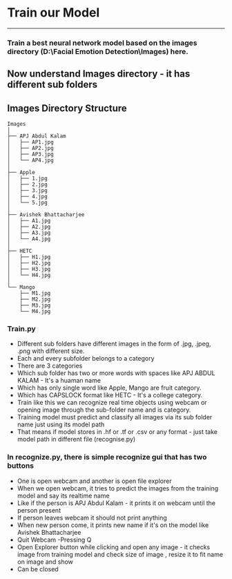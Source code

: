 # Train our Model
--------------------------------------------------------------------------------------------------------------
### Train a best neural network model based on the images directory (D:\\Facial Emotion Detection\\Images) here.
## Now understand Images directory - it has different sub folders
## Images Directory Structure

```plaintext
Images
│
├── APJ Abdul Kalam
│   ├── AP1.jpg
│   ├── AP2.jpg
│   ├── AP3.jpg
│   └── AP4.jpg
│
├── Apple
│   ├── 1.jpg
│   ├── 2.jpg
│   ├── 3.jpg
│   ├── 4.jpg
│   └── 5.jpg
│
├── Avishek Bhattacharjee
│   ├── A1.jpg
│   ├── A2.jpg
│   ├── A3.jpg
│   └── A4.jpg
│
├── HETC
│   ├── H1.jpg
│   ├── H2.jpg
│   ├── H3.jpg
│   └── H4.jpg
│
└── Mango
    ├── M1.jpg
    ├── M2.jpg
    ├── M3.jpg
    └── M4.jpg

```

### Train.py

- Different sub folders have different images in the form of .jpg, .jpeg, .png with different size.
- Each and every subfolder belongs to a category
- There are 3 categories 
- Which sub folder has two or more words with spaces like APJ ABDUL KALAM - It's a huaman name
- Which has only single word like Apple, Mango are fruit category.
- Which has CAPSLOCK format like HETC - It's a college category.
- Train like this we can recognize real time objects using webcam or opening image through the sub-folder name and is category.
- Training model must predict and classify all images via its sub folder name just using its model path
- That means if model stores in .hf or .tf or .csv or any format - just take model path in different file (recognise.py)


### In recognize.py, there is simple recognize gui that has two buttons 

- One is open webcam and another is open file explorer
- When we open webcam, it tries to predict the images from the training model and say its realtime name
- Like if the person is APJ Abdul Kalam - it prints it on webcam until the person present
- If person leaves webcam it should not print anything
- When new person come, it prints new name if it's on the model like Avishek Bhattacharjee
- Quit Webcam -Pressing Q
- Open Explorer button while clicking and open any image - it checks image from training model and check size of image , resize it to fit name on image and show
- Can be closed
